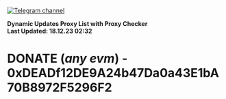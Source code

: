 [![Telegram channel](https://img.shields.io/endpoint?url=https://runkit.io/damiankrawczyk/telegram-badge/branches/master?url=https://t.me/n4z4v0d)](https://t.me/n4z4v0d) 

**Dynamic Updates Proxy List with Proxy Checker**  
**Last Updated: 18.12.23 02:32**

# DONATE (_any evm_) - 0xDEADf12DE9A24b47Da0a43E1bA70B8972F5296F2
